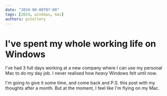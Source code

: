 ```yaml
---
date: "2024-08-08T07:00"
tags: [2024, windows, mac]
authors: pstollery
---
```

# I've spent my whole working life on Windows

I've had 3 full days working at a new company where I can use my personal Mac to do my day job. I never realised how _heavy_ Windows felt until now. 

<!-- truncate -->

I'm going to give it some time, and come back and P.S. this post with my thoughts after a month. But at the moment, I feel like I'm flying on my Mac.
